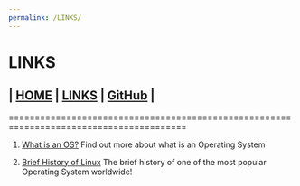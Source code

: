 ```yaml
---
permalink: /LINKS/
---
```


# LINKS
## | [HOME](https://johanesrakatn.github.io/test1/)        | [LINKS](https://johanesrakatn.github.io/test1/LINKS)           | [GitHub](https://github.com/johanesrakatn/test1)  |
========================================================================================
1. [What is an OS?](https://edu.gcfglobal.org/en/computerbasics/understanding-operating-systems/1/)
   Find out more about what is an Operating System
   



   
2. [Brief History of Linux](https://www.oreilly.com/library/view/running-linux-third/156592469X/ch01s02.html)
   The brief history of one of the most popular Operating System worldwide!

